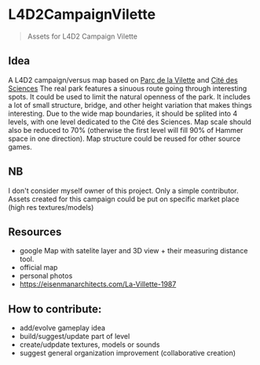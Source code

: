 # L4D2CampaignVilette
> Assets for L4D2 Campaign Vilette

## Idea
A L4D2 campaign/versus map based on [Parc de la Vilette]() and [Cité des Sciences]()
The real park features a sinuous route going through interesting spots. It could be used to limit the natural openness of the park.
It includes a lot of small structure, bridge, and other height variation that makes things interesting.
Due to the wide map boundaries, it should be splited into 4 levels, with one level dedicated to the Cité des Sciences. Map scale should also be reduced to 70% (otherwise the first level will fill 90% of Hammer space in one direction).
Map structure could be reused for other source games.

## NB
I don't consider myself owner of this project. Only a simple contributor.
Assets created for this campaign could be put on specific market place (high res textures/models)

## Resources
- google Map with satelite layer and 3D view + their measuring distance tool.
- official map
- personal photos
- https://eisenmanarchitects.com/La-Villette-1987 

## How to contribute:
- add/evolve gameplay idea
- build/suggest/update part of level
- create/udpdate textures, models or sounds
- suggest general organization improvement (collaborative creation)
